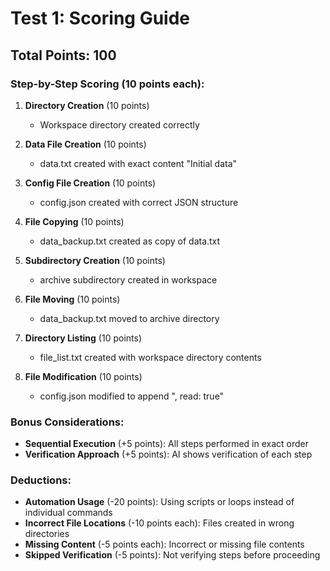 # Test 1: Scoring Guide

## Total Points: 100

### Step-by-Step Scoring (10 points each):
1. **Directory Creation** (10 points)
   - Workspace directory created correctly
   
2. **Data File Creation** (10 points)
   - data.txt created with exact content "Initial data"
   
3. **Config File Creation** (10 points)
   - config.json created with correct JSON structure
   
4. **File Copying** (10 points)
   - data_backup.txt created as copy of data.txt
   
5. **Subdirectory Creation** (10 points)
   - archive subdirectory created in workspace
   
6. **File Moving** (10 points)
   - data_backup.txt moved to archive directory
   
7. **Directory Listing** (10 points)
   - file_list.txt created with workspace directory contents
   
8. **File Modification** (10 points)
   - config.json modified to append ", read: true"

### Bonus Considerations:
- **Sequential Execution** (+5 points): All steps performed in exact order
- **Verification Approach** (+5 points): AI shows verification of each step

### Deductions:
- **Automation Usage** (-20 points): Using scripts or loops instead of individual commands
- **Incorrect File Locations** (-10 points each): Files created in wrong directories
- **Missing Content** (-5 points each): Incorrect or missing file contents
- **Skipped Verification** (-5 points): Not verifying steps before proceeding